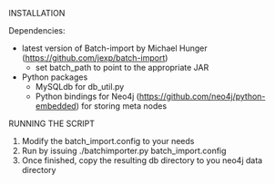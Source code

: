 INSTALLATION

Dependencies:
* latest version of Batch-import by Michael Hunger (https://github.com/jexp/batch-import)
	- set batch_path to point to the appropriate JAR
* Python packages
	- MySQLdb for db_util.py
	- Python bindings for Neo4j (https://github.com/neo4j/python-embedded) for storing meta nodes

RUNNING THE SCRIPT

1. Modify the batch_import.config to your needs
2. Run by issuing ./batchimporter.py batch_import.config
3. Once finished, copy the resulting db directory to you neo4j data directory